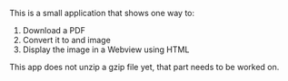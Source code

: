 This is a small application that shows one way to: 

1. Download a PDF
2. Convert it to and image
3. Display the image in a Webview using HTML

This app does not unzip a gzip file yet, that part needs to be worked on.
 
